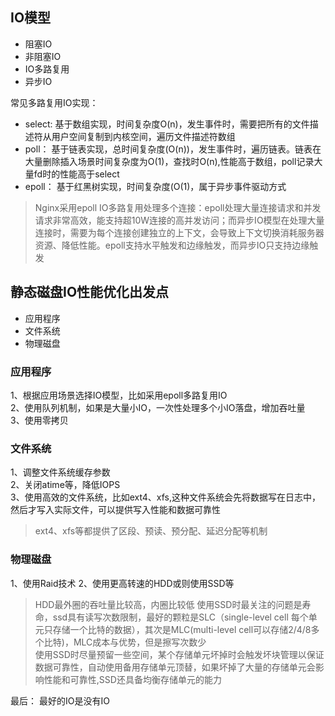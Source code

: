 ## IO模型  
- 阻塞IO  
- 非阻塞IO  
- IO多路复用  
- 异步IO  

常见多路复用IO实现：  
- select: 基于数组实现，时间复杂度O(n)，发生事件时，需要把所有的文件描述符从用户空间复制到内核空间，遍历文件描述符数组
- poll： 基于链表实现，总时间复杂度(O(n))，发生事件时，遍历链表。链表在大量删除插入场景时间复杂度为O(1)，查找时O(n),性能高于数组，poll记录大量fd时的性能高于select
- epoll： 基于红黑树实现，时间复杂度(O(1)，属于异步事件驱动方式

> Nginx采用epoll IO多路复用处理多个连接：epoll处理大量连接请求和并发请求非常高效，能支持超10W连接的高并发访问；而异步IO模型在处理大量连接时，需要为每个连接创建独立的上下文，会导致上下文切换消耗服务器资源、降低性能。epoll支持水平触发和边缘触发，而异步IO只支持边缘触发


## 静态磁盘IO性能优化出发点
- 应用程序
- 文件系统
- 物理磁盘

### 应用程序
1、根据应用场景选择IO模型，比如采用epoll多路复用IO  
2、使用队列机制，如果是大量小IO，一次性处理多个小IO落盘，增加吞吐量  
3、使用零拷贝  
### 文件系统
1、调整文件系统缓存参数  
2、关闭atime等，降低IOPS  
3、使用高效的文件系统，比如ext4、xfs,这种文件系统会先将数据写在日志中，然后才写入实际文件，可以提供写入性能和数据可靠性  
> ext4、xfs等都提供了区段、预读、预分配、延迟分配等机制  
### 物理磁盘   
1、使用Raid技术
2、使用更高转速的HDD或则使用SSD等  
> HDD最外圈的吞吐量比较高，内圈比较低
> 使用SSD时最关注的问题是寿命，ssd具有读写次数限制，最好的颗粒是SLC（single-level cell 每个单元只存储一个比特的数据），其次是MLC(multi-level cell可以存储2/4/8多个比特)，MLC成本与优势，但是擦写次数少  
> 使用SSD时尽量预留一些空间，某个存储单元坏掉时会触发坏块管理以保证数据可靠性，自动使用备用存储单元顶替，如果坏掉了大量的存储单元会影响性能和可靠性,SSD还具备均衡存储单元的能力
  
最后： 最好的IO是没有IO